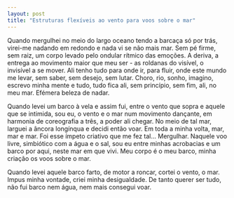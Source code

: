 ```yaml
---
layout: post
title: "Estruturas flexíveis ao vento para voos sobre o mar"
---
```


Quando mergulhei no meio do largo oceano tendo a barcaça só por trás, virei-me nadando em redondo e nada vi se não mais mar.
Sem pé firme, sem raiz, um corpo levado pelo ondular rítmico das emoções. A deriva, a entrega ao movimento maior que meu ser - as roldanas do visível, o invisível a se mover. Ali tenho tudo para onde ir, para fluir, onde este mundo me levar, sem saber, sem desejo, sem lutar. Choro, rio, sonho, imagino, escrevo minha mente e tudo, tudo fica ali, sem princípio, sem fim, ali, no meu mar. Efémera beleza de nadar.

Quando levei um barco à vela e assim fui, entre o vento que sopra e aquele que se intimida, sou eu, o vento e o mar num movimento dançante, em harmonia de coreografia a três, a poder ali chegar.
No meio de tal mar, larguei a âncora longínqua e decidi então voar. Em toda a minha volta, mar, mar e mar. Foi esse ímpeto criativo que me fez tal... Mergulhar. Naquele voo livre, simbiótico com a água e o sal, sou eu entre minhas acrobacias e um barco por aqui, neste mar em que vivi.
Meu corpo é o meu barco, minha criação os voos sobre o mar.

Quando levei aquele barco farto, de motor a roncar, cortei o vento, o mar.
Impus minha vontade, criei minha desigualdade.
De tanto querer ser tudo, não fui barco nem água, nem mais consegui voar.
